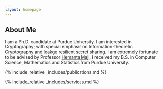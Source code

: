 ```yaml
---
layout: homepage
---
```


## About Me

I am a Ph.D. candidate at Purdue University. I am interested in Cryptography; with special emphasis on Information-theoretic Cryptography and leakge resilient secret sharing. I am extremely fortunate to be advised by Professor <a href="https://www.cs.purdue.edu/homes/hmaji/">Hemanta Maji</a>. I received my B.S. in Computer Science, Mathematics and Statistics from Purdue University.

<!-- Outside of my research, I like bouldering. -->

<!-- ## Research Interests -->

<!-- - **Cryptography:** image recognition, image generation, video captioning -->
<!-- - **Machine Learning:** meta-learning, incremental learning, transfer learning -->


{% include_relative _includes/publications.md %}

{% include_relative _includes/services.md %}
